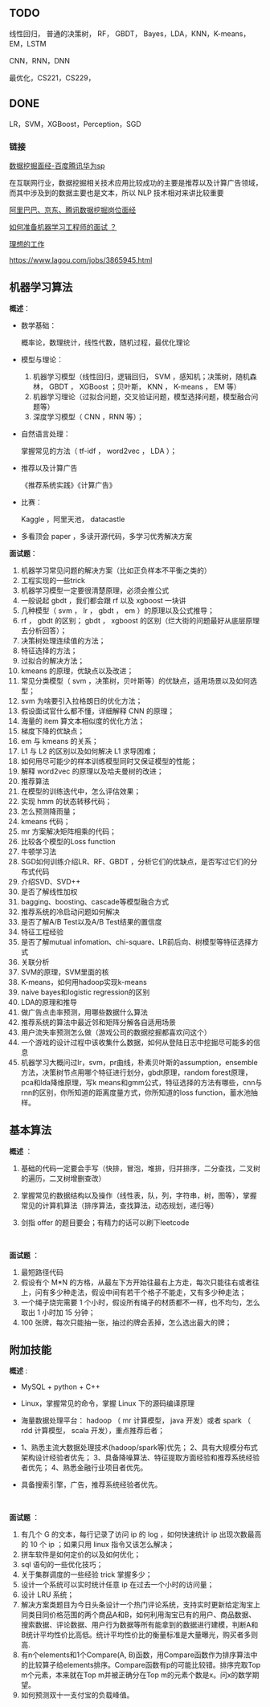 ## TODO

线性回归， 普通的决策树， RF， GBDT， Bayes，LDA，KNN，K-means，EM，LSTM

CNN，RNN，DNN

最优化，CS221，CS229，



## DONE

LR，SVM，XGBoost，Perception，SGD



### 链接

[数据挖掘面经-百度腾讯华为sp](https://www.nowcoder.com/discuss/15168)

在互联网行业，数据挖掘相关技术应用比较成功的主要是推荐以及计算广告领域，而其中涉及到的数据主要也是文本，所以 NLP 技术相对来讲比较重要

[阿里巴巴、京东、腾讯数据挖掘岗位面经](https://zhuanlan.zhihu.com/p/24829698)

[如何准备机器学习工程师的面试 ？](https://www.zhihu.com/question/23259302)

[理想的工作](http://www.jianshu.com/p/874afd1d4491)

https://www.lagou.com/jobs/3865945.html



## 机器学习算法

**概述**：

- 数学基础：

  概率论，数理统计，线性代数，随机过程，最优化理论

- 模型与理论：

  1. 机器学习模型（线性回归，逻辑回归， SVM ，感知机；决策树，随机森林， GBDT ， XGBoost ；贝叶斯， KNN ， K-means ， EM 等）
  2. 机器学习理论（过拟合问题，交叉验证问题，模型选择问题，模型融合问题等）
  3. 深度学习模型（ CNN ，RNN 等）；

- 自然语言处理：

  掌握常见的方法（ tf-idf ， word2vec ， LDA ）；

- 推荐以及计算广告

  《推荐系统实践》《计算广告》

- 比赛：

  Kaggle ，阿里天池， datacastle 

- 多看顶会 paper ，多读开源代码，多学习优秀解决方案



**面试题**：

1. 机器学习常见问题的解决方案（比如正负样本不平衡之类的）
2. 工程实现的一些trick 
3. 机器学习模型一定要很清楚原理，必须会推公式
4. 一般说起 gbdt ，我们都会跟 rf 以及 xgboost 一块讲
5. 几种模型（ svm ， lr ， gbdt ， em ）的原理以及公式推导；
6.  rf ， gbdt 的区别； gbdt ， xgboost 的区别（烂大街的问题最好从底层原理去分析回答）；
7. 决策树处理连续值的方法；
8. 特征选择的方法；
9. 过拟合的解决方法；
10. kmeans 的原理，优缺点以及改进；
11. 常见分类模型（ svm ，决策树，贝叶斯等）的优缺点，适用场景以及如何选型；
12. svm 为啥要引入拉格朗日的优化方法；
13. 假设面试官什么都不懂，详细解释 CNN 的原理；
14. 海量的 item 算文本相似度的优化方法；
15. 梯度下降的优缺点；
16. em 与 kmeans 的关系；
17. L1 与 L2 的区别以及如何解决 L1 求导困难；
18. 如何用尽可能少的样本训练模型同时又保证模型的性能；
19. 解释 word2vec 的原理以及哈夫曼树的改进；
20. 推荐算法
21. 在模型的训练迭代中，怎么评估效果；
22. 实现 hmm 的状态转移代码；
23. 怎么预测降雨量；
24. kmeans 代码；
25. mr 方案解决矩阵相乘的代码；
26. 比较各个模型的Loss function
27. 牛顿学习法
28. SGD如何训练介绍LR、RF、GBDT ，分析它们的优缺点，是否写过它们的分布式代码
29. 介绍SVD、SVD++
30. 是否了解线性加权
31. bagging、boosting、cascade等模型融合方式
32. 推荐系统的冷启动问题如何解决
33. 是否了解A/B Test以及A/B Test结果的置信度
34. 特征工程经验
35. 是否了解mutual infomation、chi-square、LR前后向、树模型等特征选择方式
36. 关联分析
37. SVM的原理，SVM里面的核
38. K-means，如何用hadoop实现k-means
39. naive bayes和logistic regression的区别
40. LDA的原理和推导
41. 做广告点击率预测，用哪些数据什么算法
42. 推荐系统的算法中最近邻和矩阵分解各自适用场景
43. 用户流失率预测怎么做（游戏公司的数据挖掘都喜欢问这个）
44. 一个游戏的设计过程中该收集什么数据，如何从登陆日志中挖掘尽可能多的信息
45. 机器学习大概问过lr，svm，pr曲线，朴素贝叶斯的assumption，ensemble方法，决策树节点用哪个特征进行划分，gbdt原理，random forest原理，pca和lda降维原理，写k means和gmm公式，特征选择的方法有哪些，cnn与rnn的区别，你所知道的距离度量方式，你所知道的loss function，蓄水池抽样。





## 基本算法

**概述** ：

1. 基础的代码一定要会手写（快排，冒泡，堆排，归并排序，二分查找，二叉树的遍历，二叉树增删查改）

2. 掌握常见的数据结构以及操作（线性表，队，列，字符串，树，图等），掌握常见的计算机算法（排序算法，查找算法，动态规划，递归等）

3. 剑指 offer 的题目要会；有精力的话可以刷下leetcode

   ​

**面试题** ：

1. 最短路径代码
2. 假设有个 M*N 的方格，从最左下方开始往最右上方走，每次只能往右或者往上，问有多少种走法，假设中间有若干个格子不能走，又有多少种走法；
3. 一个绳子烧完需要 1 个小时，假设所有绳子的材质都不一样，也不均匀，怎么取出 1 小时加 15 分钟；
4. 100 张牌，每次只能抽一张，抽过的牌会丢掉，怎么选出最大的牌；





## 附加技能

**概述** :

- MySQL + python + C++

- Linux，掌握常见的命令，掌握 Linux 下的源码编译原理

- 海量数据处理平台： hadoop （ mr 计算模型， java 开发）或者 spark （ rdd 计算模型， scala 开发），重点推荐后者；

- 1、熟悉主流大数据处理技术(hadoop/spark等)优先； 
  2、具有大规模分布式架构设计经验者优先； 
  3、具备降噪算法、特征提取方面经验和推荐系统经验者优先； 
  4、熟悉金融行业项目者优先。

- 具备搜索引擎，广告，推荐系统经验者优先。

  ​

**面试题** ：

1. 有几个 G 的文本，每行记录了访问 ip 的 log ，如何快速统计 ip 出现次数最高的 10 个 ip ；如果只用 linux 指令又该怎么解决；
2. 拼车软件是如何定价的以及如何优化；
3. sql 语句的一些优化技巧；
4. 关于集群调度的一些经验 trick 掌握多少；
5. 设计一个系统可以实时统计任意 ip 在过去一个小时的访问量；
6. 设计 LRU 系统；
7. 解决方案类题目为今日头条设计一个热门评论系统，支持实时更新给定淘宝上同类目同价格范围的两个商品A和B，如何利用淘宝已有的用户、商品数据、搜索数据、评论数据、用户行为数据等所有能拿到的数据进行建模，判断A和B统计平均性价比高低。统计平均性价比的衡量标准是大量曝光，购买者多则高.
8. 有n个elements和1个Compare(A, B)函数，用Compare函数作为排序算法中的比较算子给elements排序。Compare函数有p的可能比较错。排序完取Top m个元素，本来就在Top m并被正确分在Top m的元素个数是x。问x的数学期望。
9. 如何预测双十一支付宝的负载峰值。

